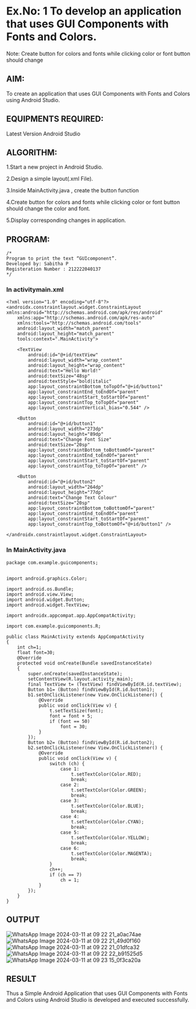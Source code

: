 # Ex.No: 1 To develop an application that uses GUI Components with Fonts and Colors. 
Note: Create button for colors and fonts while clicking color or font button should change 


## AIM:

To create an application that uses GUI Components with Fonts and Colors using Android Studio.

## EQUIPMENTS REQUIRED:

Latest Version Android Studio

## ALGORITHM:
1.Start a new project in Android Studio.

2.Design a simple layout(.xml File).

3.Inside MainActivity.java , create the button function

4.Create button for colors and fonts while clicking color or font button should change the color and font.

5.Display corresponding changes in application.

## PROGRAM:
```
/*
Program to print the text “GUIcomponent”.
Developed by: Sabitha P
Registeration Number : 212222040137
*/
```
### In activitymain.xml
```
<?xml version="1.0" encoding="utf-8"?>
<androidx.constraintlayout.widget.ConstraintLayout xmlns:android="http://schemas.android.com/apk/res/android"
    xmlns:app="http://schemas.android.com/apk/res-auto"
    xmlns:tools="http://schemas.android.com/tools"
    android:layout_width="match_parent"
    android:layout_height="match_parent"
    tools:context=".MainActivity">

    <TextView
        android:id="@+id/textView"
        android:layout_width="wrap_content"
        android:layout_height="wrap_content"
        android:text="Hello World!"
        android:textSize="48sp"
        android:textStyle="bold|italic"
        app:layout_constraintBottom_toTopOf="@+id/button1"
        app:layout_constraintEnd_toEndOf="parent"
        app:layout_constraintStart_toStartOf="parent"
        app:layout_constraintTop_toTopOf="parent"
        app:layout_constraintVertical_bias="0.544" />

    <Button
        android:id="@+id/button1"
        android:layout_width="273dp"
        android:layout_height="89dp"
        android:text="Change Font Size"
        android:textSize="20sp"
        app:layout_constraintBottom_toBottomOf="parent"
        app:layout_constraintEnd_toEndOf="parent"
        app:layout_constraintStart_toStartOf="parent"
        app:layout_constraintTop_toTopOf="parent" />

    <Button
        android:id="@+id/button2"
        android:layout_width="264dp"
        android:layout_height="77dp"
        android:text="Change Text Colour"
        android:textSize="20sp"
        app:layout_constraintBottom_toBottomOf="parent"
        app:layout_constraintEnd_toEndOf="parent"
        app:layout_constraintStart_toStartOf="parent"
        app:layout_constraintTop_toBottomOf="@+id/button1" />

</androidx.constraintlayout.widget.ConstraintLayout>
```
### In MainActivity.java
```
package com.example.guicomponents;


import android.graphics.Color;

import android.os.Bundle;
import android.view.View;
import android.widget.Button;
import android.widget.TextView;

import androidx.appcompat.app.AppCompatActivity;

import com.example.guicomponents.R;

public class MainActivity extends AppCompatActivity
{
    int ch=1;
    float font=30;
    @Override
    protected void onCreate(Bundle savedInstanceState)
    {
        super.onCreate(savedInstanceState);
        setContentView(R.layout.activity_main);
        final TextView t= (TextView) findViewById(R.id.textView);
        Button b1= (Button) findViewById(R.id.button1);
        b1.setOnClickListener(new View.OnClickListener() {
            @Override
            public void onClick(View v) {
                t.setTextSize(font);
                font = font + 5;
                if (font == 50)
                    font = 30;
            }
        });
        Button b2= (Button) findViewById(R.id.button2);
        b2.setOnClickListener(new View.OnClickListener() {
            @Override
            public void onClick(View v) {
                switch (ch) {
                    case 1:
                        t.setTextColor(Color.RED);
                        break;
                    case 2:
                        t.setTextColor(Color.GREEN);
                        break;
                    case 3:
                        t.setTextColor(Color.BLUE);
                        break;
                    case 4:
                        t.setTextColor(Color.CYAN);
                        break;
                    case 5:
                        t.setTextColor(Color.YELLOW);
                        break;
                    case 6:
                        t.setTextColor(Color.MAGENTA);
                        break;
                }
                ch++;
                if (ch == 7)
                    ch = 1;
            }
        });
    }
}
```

## OUTPUT
![WhatsApp Image 2024-03-11 at 09 22 21_a0ac74ae](https://github.com/sabithapaulraj/GUI-components/assets/118343379/2679f97c-cc94-4620-821a-daa500e515b5)
![WhatsApp Image 2024-03-11 at 09 22 21_49d0f160](https://github.com/sabithapaulraj/GUI-components/assets/118343379/d97351d0-0fac-4675-9e21-290fecd65c2d)
![WhatsApp Image 2024-03-11 at 09 22 21_01dfca32](https://github.com/sabithapaulraj/GUI-components/assets/118343379/ad5b5a95-7c2e-49a2-9d2b-db97014af23f)
![WhatsApp Image 2024-03-11 at 09 22 22_b91525d5](https://github.com/sabithapaulraj/GUI-components/assets/118343379/7b6f7dbf-3bee-4ffc-a063-fe97981a0e7b)
![WhatsApp Image 2024-03-11 at 09 23 15_0f3ca20a](https://github.com/sabithapaulraj/GUI-components/assets/118343379/d43658d2-fa1d-4d96-a18e-7b6f53269b7f)



## RESULT
Thus a Simple Android Application that uses GUI Components with Fonts and Colors using Android Studio is developed and executed successfully.


